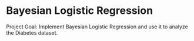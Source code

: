 # Bayesian Logistic Regression

Project Goal:
Implement Bayesian Logistic Regression and use it to analyze the Diabetes dataset.
